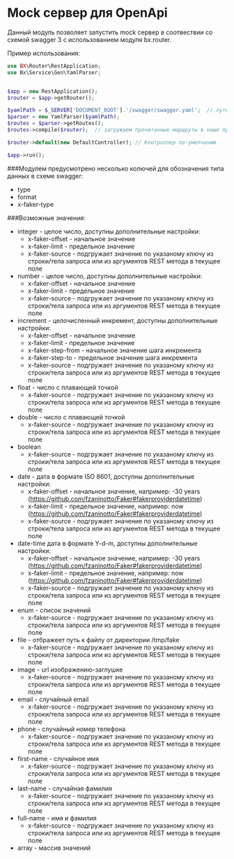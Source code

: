 # Mock сервер для OpenApi

Данный модуль позволяет запустить mock сервер в соотвествии со схемой swagger 3 с использованием модуля bx.router.

Пример использования:

```php
use BX\Router\RestApplication;
use Bx\Service\Gen\YamlParser;


$app = new RestApplication();
$router = $app->getRouter();

$yamlPath = $_SERVER['DOCUMENT_ROOT'].'/swagger/swagger.yaml';  // путь к схеме swagger
$parser = new YamlParser($yamlPath);
$routes = $parser->getRoutes();
$routes->compile($router);  // загружаем прочитанные маршруты в наше приложение

$router->default(new DefaultController); // Контроллер по-умолчанию

$app->run();
```

###Модулем предусмотрено несколько колючей для обозначения типа данных в схеме swagger:

* type
* format 
* x-faker-type

###Возможные значения:

* integer - целое число, доступны дополнительные настройки:
    * x-faker-offset - начальное значение
    * x-faker-limit - предельное значение
    * x-faker-source - подгружает значение по указаному ключу из строки/тела запроса или из аргументов REST метода в текущее поле
* number - целое число, доступны дополнительные настройки:
    * x-faker-offset - начальное значение
    * x-faker-limit - предельное значение
    * x-faker-source - подгружает значение по указаному ключу из строки/тела запроса или из аргументов REST метода в текущее поле
* increment - целочисленный инкремент, доступны дополнительные настройки: 
  * x-faker-offset - начальное значение
  * x-faker-limit - предельное значение
  * x-faker-step-from - начальное значение шага инкремента
  * x-faker-step-to - предельное значение шага инкремента
  * x-faker-source - подгружает значение по указаному ключу из строки/тела запроса или из аргументов REST метода в текущее поле
* float - число с плавающей точкой
    * x-faker-source - подгружает значение по указаному ключу из строки/тела запроса или из аргументов REST метода в текущее поле
* double - число с плавающей точкой
    * x-faker-source - подгружает значение по указаному ключу из строки/тела запроса или из аргументов REST метода в текущее поле
* boolean
    * x-faker-source - подгружает значение по указаному ключу из строки/тела запроса или из аргументов REST метода в текущее поле
* date - дата в формате ISO 8601, доступны дополнительные настройки:
    * x-faker-offset - начальное значение, например: -30 years (https://github.com/fzaninotto/Faker#fakerproviderdatetime)
    * x-faker-limit - предельное значение, например: now (https://github.com/fzaninotto/Faker#fakerproviderdatetime)
    * x-faker-source - подгружает значение по указаному ключу из строки/тела запроса или из аргументов REST метода в текущее поле
* date-time дата в формате Y-d-m, доступны дополнительные настройки:
    * x-faker-offset - начальное значение, например: -30 years (https://github.com/fzaninotto/Faker#fakerproviderdatetime)
    * x-faker-limit - предельное значение, например: now (https://github.com/fzaninotto/Faker#fakerproviderdatetime)
    * x-faker-source - подгружает значение по указаному ключу из строки/тела запроса или из аргументов REST метода в текущее поле
* enum - список значений
    * x-faker-source - подгружает значение по указаному ключу из строки/тела запроса или из аргументов REST метода в текущее поле
* file - отбражеет путь к файлу от директории /tmp/fake
    * x-faker-source - подгружает значение по указаному ключу из строки/тела запроса или из аргументов REST метода в текущее поле
* image - url изображению-заглушке
    * x-faker-source - подгружает значение по указаному ключу из строки/тела запроса или из аргументов REST метода в текущее поле
* email - случайный email
    * x-faker-source - подгружает значение по указаному ключу из строки/тела запроса или из аргументов REST метода в текущее поле
* phone - случайный номер телефона
    * x-faker-source - подгружает значение по указаному ключу из строки/тела запроса или из аргументов REST метода в текущее поле
* first-name - случайное имя
    * x-faker-source - подгружает значение по указаному ключу из строки/тела запроса или из аргументов REST метода в текущее поле
* last-name - случайная фамилия
    * x-faker-source - подгружает значение по указаному ключу из строки/тела запроса или из аргументов REST метода в текущее поле
* full-name - имя и фамилия
    * x-faker-source - подгружает значение по указаному ключу из строки/тела запроса или из аргументов REST метода в текущее поле
* array - массив значений